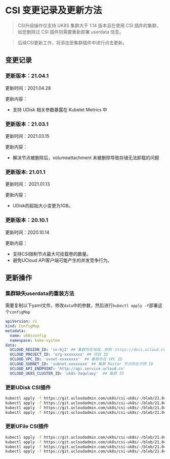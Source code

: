 # CSI 变更记录及更新方法

> CSI升级操作仅支持 UK8S 集群大于 1.14 版本且在使用 CSI 插件的集群，如您删除过 CSI 插件则需要重新部署 userdata 信息。

> 后续CSI更新工作，将添加至集群插件中进行点击更新。

## 变更记录

### 更新版本：21.04.1

更新时间：2021.04.28

更新内容：

* 支持 UDisk 相关参数暴露在 Kubelet Metrics 中

### 更新版本：21.03.1

更新时间：2021.03.15

更新内容：

* 解决节点被删除后，volumeattachment 未被删除导致存储无法卸载的问题

### 更新版本: 21.01.1

更新时间： 2021.01.13

更新内容：

* UDisk的起始大小变更为1GB。

### 更新版本：20.10.1

更新时间：2020.10.14

更新内容：

* 支持CSI限制节点最大可挂载卷的数量。
* 避免UCloud API客户端可能产生的并发竞争行为。


## 更新操作

### 集群缺失userdata的重装方法

需要复制以下yaml文件，修改`data`中的参数，然后进行`kubectl apply -f`部署这个`configMap`


```yaml
apiVersion: v1
kind: ConfigMap
metadata:
  name: uk8sconfig
  namespace: kube-system
data:
  UCLOUD_REGION_ID: 'cn-bj2' ## 集群所在地域，参照：https://docs.ucloud.cn/api/summary/regionlist
  UCLOUD_PROJECT_ID: 'org-xxxxxxxx' ## 项目 ID
  UCLOUD_VPC_ID: 'uvnet-xxxxxxxx'  ## 集群所在 VPC ID
  UCLOUD_SUBNET_ID: 'subnet-xxxxxxxx' ## 集群 Master 节点所在子网 ID
  UCLOUD_API_ENDPOINT: 'http://api.service.ucloud.cn'
  UCLOUD_UK8S_CLUSTER_ID: 'uk8s-3aqwlaey'  ## 集群 ID

```

### 更新UDisk CSI插件

```bash
kubectl apply -f https://git.ucloudadmin.com/uk8s/csi-uk8s/-/blob/21.04.1/deploy/udisk/csi-controller.yml
kubectl apply -f https://git.ucloudadmin.com/uk8s/csi-uk8s/-/blob/21.04.1/deploy/udisk/csi-node.yml
kubectl apply -f https://git.ucloudadmin.com/uk8s/csi-uk8s/-/blob/21.04.1/deploy/udisk/rbac-controller.yml
kubectl apply -f https://git.ucloudadmin.com/uk8s/csi-uk8s/-/blob/21.04.1/deploy/udisk/rbac-node.yml
```

### 更新UFile CSI插件

```bash
kubectl apply -f https://git.ucloudadmin.com/uk8s/csi-uk8s/-/blob/21.04.1/deploy/ufile/csi-controller.yml
kubectl apply -f https://git.ucloudadmin.com/uk8s/csi-uk8s/-/blob/21.04.1/deploy/ufile/csi-node.yml
kubectl apply -f https://git.ucloudadmin.com/uk8s/csi-uk8s/-/blob/21.04.1/deploy/ufile/rbac-controller.yml
kubectl apply -f https://git.ucloudadmin.com/uk8s/csi-uk8s/-/blob/21.04.1/deploy/ufile/rbac-controller.yml
```
